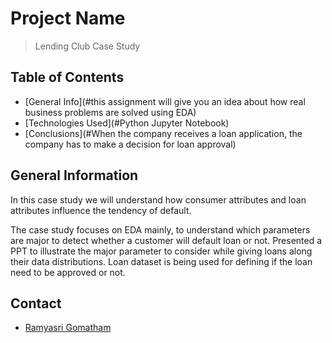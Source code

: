 # Project Name
> Lending Club Case Study


## Table of Contents
* [General Info](#this assignment will give you an idea about how real business problems are solved using EDA)
* [Technologies Used](#Python Jupyter Notebook)
* [Conclusions](#When the company receives a loan application, the company has to make a decision for loan approval)

## General Information
In this case study we will understand how consumer attributes and loan attributes influence the tendency of default.

The case study focuses on EDA mainly, to understand which parameters are major to detect whether a customer will default loan or not. 
Presented a PPT to illustrate the major parameter to consider while giving loans along their data distributions.
Loan dataset is being used for defining if the loan need to be approved or not.

## Contact
* [Ramyasri Gomatham](https://github.com/ramyasrig-eng/lending-case-study)

